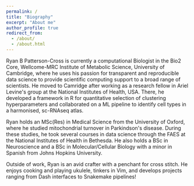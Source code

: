 ```yaml
---
permalink: /
title: "Biography"
excerpt: "About me"
author_profile: true
redirect_from: 
  - /about/
  - /about.html
---
```


Ryan B Patterson-Cross is currently a computational Biologist in the Bio2 Core, Wellcome-MRC Institute of Metabolic Science, University of Cambridge, where he uses his passion for transparent and reproducible data science to provide scientific computing support to a broad range of scientists. He moved to Camridge after working as a research fellow in Ariel Levine's group at the National Institutes of Health, USA. There, he developed a framework in R for quantitative selection of clustering hyperparameters and collaborated on a ML pipeline to identify cell types in a harmonised, sc-RNAseq atlas.

Ryan holds an MSc(Res) in Medical Science from the University of Oxford, where he studied mitochondrial turnover in Parkindson's disease. During these studies, he took several courses in data science through the FAES at the National Institutes of Health in Bethesda. He also holds a BSc in Neuroscience and a BSc in Molecular/Cellular Biology with a minor in Spanish from Johns Hopkins University.

Outside of work, Ryan is an avid crafter with a penchant for cross stitch. He enjoys cooking and playing ukulele, tinkers in Vim, and develops projects ranging from Dash interfaces to Snakemake pipelines!
